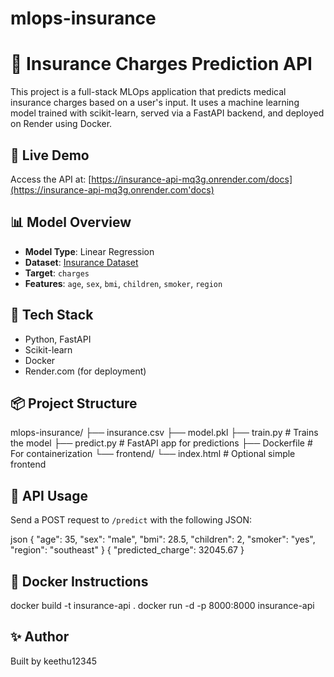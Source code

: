 # mlops-insurance

# 🏥 Insurance Charges Prediction API

This project is a full-stack MLOps application that predicts medical insurance charges based on a user's input. It uses a machine learning model trained with scikit-learn, served via a FastAPI backend, and deployed on Render using Docker.

## 🚀 Live Demo

Access the API at: [https://insurance-api-mq3g.onrender.com/docs](https://insurance-api-mq3g.onrender.com'docs)

## 📊 Model Overview

- **Model Type**: Linear Regression
- **Dataset**: [Insurance Dataset](https://www.kaggle.com/datasets/mirichoi0218/insurance)
- **Target**: `charges`
- **Features**: `age`, `sex`, `bmi`, `children`, `smoker`, `region`

## 🧰 Tech Stack

- Python, FastAPI
- Scikit-learn
- Docker
- Render.com (for deployment)

## 📦 Project Structure

mlops-insurance/ ├── insurance.csv ├── model.pkl ├── train.py # Trains the model ├── predict.py # FastAPI app for predictions ├── Dockerfile # For containerization └── frontend/ └── index.html # Optional simple frontend


## 🧪 API Usage

Send a POST request to `/predict` with the following JSON:

json
{
  "age": 35,
  "sex": "male",
  "bmi": 28.5,
  "children": 2,
  "smoker": "yes",
  "region": "southeast"
}
{
  "predicted_charge": 32045.67
}

## 🐳 Docker Instructions
docker build -t insurance-api .
docker run -d -p 8000:8000 insurance-api

## ✨ Author
Built by keethu12345
